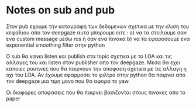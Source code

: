 

# Notes on sub and pub
Στον pub εχουμε την καταγραφη των δεδομενων σχετικα με την κλιση του κεφαλιου απο τον deepgaze 
αυτα μπορουμε ειτε : a) να τα στειλουμε σαν ενα custom message μεσω ros ή σαν ενα πινακα
                                   b) να τα εφαροσουμε ενα exponential smoothing filter στην python

Ο sub θα κανει listen και publish στα topic σχετικα με το LOA και τις αλλαγες του και listen στον publisher απο τον deepgaze.
Μεσα θα εχει καποιες ρουτινες που θα παιρνουν την αποφαση σχετικα με τις αλλαγη η οχι του LOA.
Αν έχουμε εφαρμοσει το φιλτρο στην python θα παιρνει απο τον deepgaze μια τιμη μονο που θα αφορα το yaw. 

Οι διαφορες αποφασεις που θα παιρνει βασιζονται στους πινακες απο το paper
